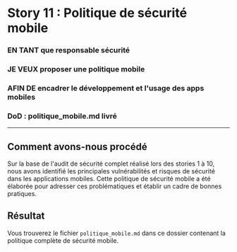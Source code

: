 # Story 11 : Politique de sécurité mobile

### EN TANT que responsable sécurité

### JE VEUX proposer une politique mobile

### AFIN DE encadrer le développement et l'usage des apps mobiles

### DoD : politique_mobile.md livré

---

## Comment avons-nous procédé

Sur la base de l'audit de sécurité complet réalisé lors des stories 1 à 10, nous avons identifié les principales vulnérabilités et risques de sécurité dans les applications mobiles. Cette politique de sécurité mobile a été élaborée pour adresser ces problématiques et établir un cadre de bonnes pratiques.

## Résultat

Vous trouverez le fichier `politique_mobile.md` dans ce dossier contenant la politique complète de sécurité mobile.